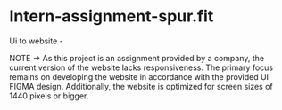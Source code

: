 # Intern-assignment-spur.fit

Ui to website -

NOTE → As this project is an assignment provided by a company, the current version of the website lacks responsiveness. The primary focus remains on developing the website in accordance with the provided UI FIGMA design. Additionally, the website is optimized for screen sizes of 1440 pixels or bigger.